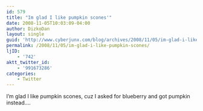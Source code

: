 ```yaml
---
id: 579
title: "Im glad I like pumpkin scones'"
date: 2008-11-05T10:03:09-04:00
author: DizkoDan
layout: single
guid: 'http://www.cyberjunx.com/blog/archives/2008/11/05/im-glad-i-like-pumpkin-scones/'
permalink: /2008/11/05/im-glad-i-like-pumpkin-scones/
ljID:
    - '742'
aktt_twitter_id:
    - '991673286'
categories:
    - Twitter
---
```


I’m glad I like pumpkin scones, cuz I asked for blueberry and got pumpkin instead….
